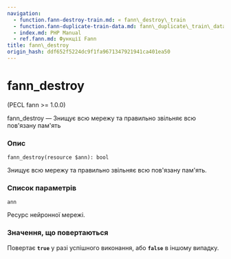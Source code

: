 ```yaml
---
navigation:
  - function.fann-destroy-train.md: « fann\_destroy\_train
  - function.fann-duplicate-train-data.md: fann\_duplicate\_train\_data »
  - index.md: PHP Manual
  - ref.fann.md: Функції Fann
title: fann\_destroy
origin_hash: ddf652f5224dc9f1fa9671347921941ca401ea50
---
```

# fann\_destroy

(PECL fann >= 1.0.0)

fann\_destroy — Знищує всю мережу та правильно звільняє всю пов'язану пам'ять

### Опис

```methodsynopsis
fann_destroy(resource $ann): bool
```

Знищує всю мережу та правильно звільняє всю пов'язану пам'ять.

### Список параметрів

`ann`

Ресурс нейронної мережі.

### Значення, що повертаються

Повертає **`true`** у разі успішного виконання, або **`false`** в іншому випадку.
